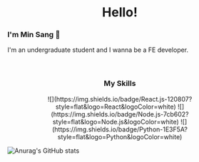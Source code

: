 <h1 align="center">Hello!</h1>

### I'm Min Sang 👋
I'm an undergraduate student and I wanna be a FE developer.
<br>
<br>
<br>

<h3 align="center">My Skills</h3>
<p align="center">
![](https://img.shields.io/badge/React.js-120807?style=flat&logo=React&logoColor=white) ![](https://img.shields.io/badge/Node.js-7cb602?style=flat&logo=Node.js&logoColor=white) ![](https://img.shields.io/badge/Python-1E3F5A?style=flat&logo=Python&logoColor=white)
</p>

![Anurag's GitHub stats](https://github-readme-stats.vercel.app/api?username=devminsang&show_icons=true&theme=swift)
